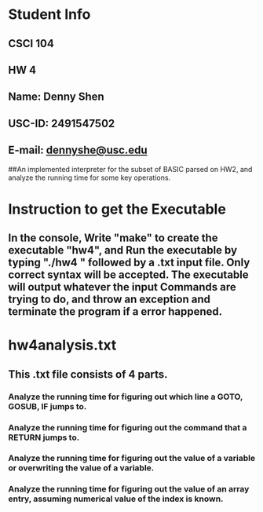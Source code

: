 # Student Info
## CSCI 104
## HW 4
## Name: Denny Shen
## USC-ID: 2491547502
## E-mail: dennyshe@usc.edu

##An implemented interpreter for the subset of BASIC parsed on HW2, and analyze the running time for some key operations.

# Instruction to get the Executable
## In the console, Write "make" to create the executable "hw4", and Run the executable by typing "./hw4 " followed by a .txt input file. Only correct syntax will be accepted. The executable will output whatever the input Commands are trying to do, and throw an exception and terminate the program if a error happened.

# hw4analysis.txt
## This .txt file consists of 4 parts.
### Analyze the running time for figuring out which line a GOTO, GOSUB, IF jumps to. 
### Analyze the running time for figuring out the command that a RETURN jumps to.
###	Analyze the running time for figuring out the value of a variable or overwriting the value of a variable.
### Analyze the running time for figuring out the value of an array entry, assuming numerical value of the index is known.
